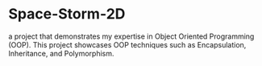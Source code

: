# Space-Storm-2D
a project that demonstrates my expertise in Object Oriented Programming (OOP). This project showcases OOP techniques such as Encapsulation, Inheritance, and Polymorphism.
